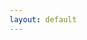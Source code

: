 ```yaml
---
layout: default
---
```


<head>
  <!-- ... -->

  <link rel="stylesheet" type="text/css" href="https://fonts.googleapis.com/earlyaccess/cwtexkai.css">
  <style>
    body {
     font-family: "cwTeXKai", serif;
    }

    p.big {
      line-height: 4;
      font-size: x-large;
    }
    p {
      font-size: 2em;
    }
    </style>
</head>

鳥鳴於樹上。兒以石擊之。父曰：「何以擊鳥？」兒曰：「人言：『鵲之鳴吉，鴉之鳴凶。』今鳴者，鴉也。以故擊之。」父曰：「人之智高於鳥之智。人不能知吉凶。鳥何以能知之？」


<html>
 <head>
   <script type="text/javascript" src="https://www.gstatic.com/charts/loader.js"></script>
   <script type="text/javascript">
     google.charts.load('current', {'packages':['sankey']});
     google.charts.setOnLoadCallback(drawChart);
     function drawChart() {
       var data = new google.visualization.DataTable();
       data.addColumn('string', 'From');
       data.addColumn('string', 'To');
       data.addColumn('number', 'Weight');
       data.addRows([
         [ '鳥', '(一隻)鳥', 1 ],
         [ '鳴', '叫', 1 ],
         [ '於', '在', 1 ],
         [ '樹', '樹 ', 1 ],
         [ '上', '上 ', 1 ],
         [ '-', '- ', 1 ]
       ]);
       // Sets chart options.
       var options = {
         width: 250,
       };
       // Instantiates and draws our chart, passing in some options.
       var chart = new google.visualization.Sankey(document.getElementById('sankey_basic'));
       chart.draw(data, options);
     }
   </script>
 </head>
 <body>
   <div id="sankey_basic" style="width: 300px; height: 250px;"></div>
 </body>
</html>


[back](./)
